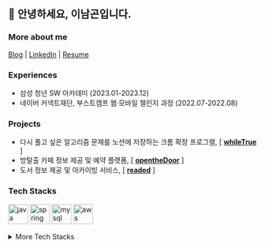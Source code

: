 ## 🙌 안녕하세요, 이남곤입니다.

### More about me

[Blog](https://dotpointing.tistory.com/) | [LinkedIn](https://www.linkedin.com/in/namgonlee) | [Resume](https://www.rallit.com/resumes/60218@loginonlyyy/%EC%9D%B4%EB%82%A8%EA%B3%A4)

### Experiences

- 삼성 청년 SW 아카데미 (2023.01-2023.12)
- 네이버 커넥트재단, 부스트캠프 웹·모바일 챌린지 과정 (2022.07-2022.08)

### Projects

- 다시 풀고 싶은 알고리즘 문제를 노션에 저장하는 크롬 확장 프로그램, [ <b>[whileTrue](https://github.com/namgons/whileTrue)</b> ]
- 방탈출 카페 정보 제공 및 예약 플랫폼, [ <b>[opentheDoor](https://github.com/rainbowgon/opentheDoor)</b> ]
- 도서 정보 제공 및 아카이빙 서비스, [ <b>[readed](https://github.com/S09P12A507/readed)</b> ]

### Tech Stacks

<img src="https://cdn.jsdelivr.net/gh/devicons/devicon@latest/icons/java/java-original.svg" alt="java" width="40" height="40" /> <img src="https://cdn.jsdelivr.net/gh/devicons/devicon@latest/icons/spring/spring-original.svg" alt="spring" width="40" height="40" /> <img src="https://cdn.jsdelivr.net/gh/devicons/devicon@latest/icons/mysql/mysql-original-wordmark.svg" alt="mysql" width="40" height="40" /> <img src="https://cdn.jsdelivr.net/gh/devicons/devicon@latest/icons/amazonwebservices/amazonwebservices-original-wordmark.svg" alt="aws" width="40" height="40" />

<details>
<summary>More Tech Stacks</summary>
<div markdown="1">
  <br/>
  <img src="https://img.shields.io/badge/Python-3776AB?&logo=Python&logoColor=white"> <img src="https://img.shields.io/badge/JavaScript-F7DF1E?&logo=JavaScript&logoColor=black"> <img src="https://img.shields.io/badge/TypeScript-3178C6?&logo=TypeScript&logoColor=white">
  <br/>
  <img src="https://img.shields.io/badge/HTML-E34F26?&logo=HTML5&logoColor=white"> <img src="https://img.shields.io/badge/CSS-1572B6?&logo=CSS3&logoColor=white"> <img src="https://img.shields.io/badge/React-61DAFB?&logo=React&logoColor=black"> <img src="https://img.shields.io/badge/Express-000000?&logo=Express&logoColor=white"> 
  <br/>
  <img src="https://img.shields.io/badge/Jenkins-D24939?&logo=Jenkins&logoColor=white"> <img src="https://img.shields.io/badge/GitHub Actions-2088FF?&logo=GitHub Actions&logoColor=white"> <img src="https://img.shields.io/badge/Docker-2496ED?&logo=Docker&logoColor=white">
  <br/>
  <img src="https://img.shields.io/badge/Git-F05032?&logo=Git&logoColor=white"> <img src="https://img.shields.io/badge/GitHub-181717?&logo=GitHub&logoColor=white"> <img src="https://img.shields.io/badge/GitLab-FC6D26?&logo=GitLab&logoColor=white"> <img src="https://img.shields.io/badge/Jira-0052CC?&logo=Jira&logoColor=white"> <img src="https://img.shields.io/badge/Notion-000000?&logo=Notion&logoColor=white">
</div>
</details>
